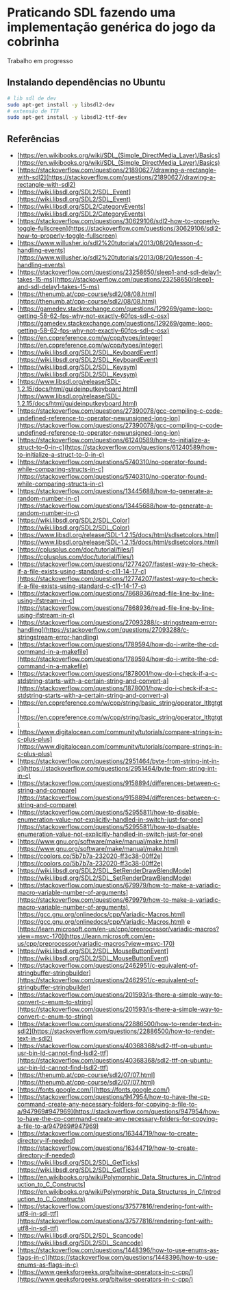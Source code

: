 # Praticando SDL fazendo uma implementação genérica do jogo da cobrinha

Trabalho em progresso


## Instalando dependências no Ubuntu

```bash
# lib sdl de dev
sudo apt-get install -y libsdl2-dev
# extensão de TTF
sudo apt-get install -y libsdl2-ttf-dev
```

## Referências

* [https://en.wikibooks.org/wiki/SDL_(Simple_DirectMedia_Layer)/Basics](https://en.wikibooks.org/wiki/SDL_(Simple_DirectMedia_Layer)/Basics)
* [https://stackoverflow.com/questions/21890627/drawing-a-rectangle-with-sdl2](https://stackoverflow.com/questions/21890627/drawing-a-rectangle-with-sdl2)
* [https://wiki.libsdl.org/SDL2/SDL_Event](https://wiki.libsdl.org/SDL2/SDL_Event)
* [https://wiki.libsdl.org/SDL2/CategoryEvents](https://wiki.libsdl.org/SDL2/CategoryEvents)
* [https://stackoverflow.com/questions/30629106/sdl2-how-to-properly-toggle-fullscreen](https://stackoverflow.com/questions/30629106/sdl2-how-to-properly-toggle-fullscreen)
* [https://www.willusher.io/sdl2%20tutorials/2013/08/20/lesson-4-handling-events](https://www.willusher.io/sdl2%20tutorials/2013/08/20/lesson-4-handling-events)
* [https://stackoverflow.com/questions/23258650/sleep1-and-sdl-delay1-takes-15-ms](https://stackoverflow.com/questions/23258650/sleep1-and-sdl-delay1-takes-15-ms)
* [https://thenumb.at/cpp-course/sdl2/08/08.html](https://thenumb.at/cpp-course/sdl2/08/08.html)
* [https://gamedev.stackexchange.com/questions/129269/game-loop-getting-58-62-fps-why-not-exactly-60fps-sdl-c-osx](https://gamedev.stackexchange.com/questions/129269/game-loop-getting-58-62-fps-why-not-exactly-60fps-sdl-c-osx)
* [https://en.cppreference.com/w/cpp/types/integer](https://en.cppreference.com/w/cpp/types/integer)
* [https://wiki.libsdl.org/SDL2/SDL_KeyboardEvent](https://wiki.libsdl.org/SDL2/SDL_KeyboardEvent)
* [https://wiki.libsdl.org/SDL2/SDL_Keysym](https://wiki.libsdl.org/SDL2/SDL_Keysym)
* [https://www.libsdl.org/release/SDL-1.2.15/docs/html/guideinputkeyboard.html](https://www.libsdl.org/release/SDL-1.2.15/docs/html/guideinputkeyboard.html)
* [https://stackoverflow.com/questions/27390078/gcc-compiling-c-code-undefined-reference-to-operator-newunsigned-long-lon](https://stackoverflow.com/questions/27390078/gcc-compiling-c-code-undefined-reference-to-operator-newunsigned-long-lon)
* [https://stackoverflow.com/questions/61240589/how-to-initialize-a-struct-to-0-in-c](https://stackoverflow.com/questions/61240589/how-to-initialize-a-struct-to-0-in-c)
* [https://stackoverflow.com/questions/5740310/no-operator-found-while-comparing-structs-in-c](https://stackoverflow.com/questions/5740310/no-operator-found-while-comparing-structs-in-c)
* [https://stackoverflow.com/questions/13445688/how-to-generate-a-random-number-in-c](https://stackoverflow.com/questions/13445688/how-to-generate-a-random-number-in-c)
* [https://wiki.libsdl.org/SDL2/SDL_Color](https://wiki.libsdl.org/SDL2/SDL_Color)
* [https://www.libsdl.org/release/SDL-1.2.15/docs/html/sdlsetcolors.html](https://www.libsdl.org/release/SDL-1.2.15/docs/html/sdlsetcolors.html)
* [https://cplusplus.com/doc/tutorial/files/](https://cplusplus.com/doc/tutorial/files/)
* [https://stackoverflow.com/questions/12774207/fastest-way-to-check-if-a-file-exists-using-standard-c-c11-14-17-c](https://stackoverflow.com/questions/12774207/fastest-way-to-check-if-a-file-exists-using-standard-c-c11-14-17-c)
* [https://stackoverflow.com/questions/7868936/read-file-line-by-line-using-ifstream-in-c](https://stackoverflow.com/questions/7868936/read-file-line-by-line-using-ifstream-in-c)
* [https://stackoverflow.com/questions/27093288/c-stringstream-error-handling](https://stackoverflow.com/questions/27093288/c-stringstream-error-handling)
* [https://stackoverflow.com/questions/1789594/how-do-i-write-the-cd-command-in-a-makefile](https://stackoverflow.com/questions/1789594/how-do-i-write-the-cd-command-in-a-makefile)
* [https://stackoverflow.com/questions/1878001/how-do-i-check-if-a-c-stdstring-starts-with-a-certain-string-and-convert-a](https://stackoverflow.com/questions/1878001/how-do-i-check-if-a-c-stdstring-starts-with-a-certain-string-and-convert-a)
* [https://en.cppreference.com/w/cpp/string/basic_string/operator_ltltgtgt](https://en.cppreference.com/w/cpp/string/basic_string/operator_ltltgtgt)
* [https://www.digitalocean.com/community/tutorials/compare-strings-in-c-plus-plus](https://www.digitalocean.com/community/tutorials/compare-strings-in-c-plus-plus)
* [https://stackoverflow.com/questions/2951464/byte-from-string-int-in-c](https://stackoverflow.com/questions/2951464/byte-from-string-int-in-c)
* [https://stackoverflow.com/questions/9158894/differences-between-c-string-and-compare](https://stackoverflow.com/questions/9158894/differences-between-c-string-and-compare)
* [https://stackoverflow.com/questions/52955811/how-to-disable-enumeration-value-not-explicitly-handled-in-switch-just-for-one](https://stackoverflow.com/questions/52955811/how-to-disable-enumeration-value-not-explicitly-handled-in-switch-just-for-one)
* [https://www.gnu.org/software/make/manual/make.html](https://www.gnu.org/software/make/manual/make.html)
* [https://coolors.co/5b7b7a-232020-ff3c38-00ff2e](https://coolors.co/5b7b7a-232020-ff3c38-00ff2e)
* [https://wiki.libsdl.org/SDL2/SDL_SetRenderDrawBlendMode](https://wiki.libsdl.org/SDL2/SDL_SetRenderDrawBlendMode)
* [https://stackoverflow.com/questions/679979/how-to-make-a-variadic-macro-variable-number-of-arguments](https://stackoverflow.com/questions/679979/how-to-make-a-variadic-macro-variable-number-of-arguments), [https://gcc.gnu.org/onlinedocs/cpp/Variadic-Macros.html](https://gcc.gnu.org/onlinedocs/cpp/Variadic-Macros.html) e [https://learn.microsoft.com/en-us/cpp/preprocessor/variadic-macros?view=msvc-170](https://learn.microsoft.com/en-us/cpp/preprocessor/variadic-macros?view=msvc-170)
* [https://wiki.libsdl.org/SDL2/SDL_MouseButtonEvent](https://wiki.libsdl.org/SDL2/SDL_MouseButtonEvent)
* [https://stackoverflow.com/questions/2462951/c-equivalent-of-stringbuffer-stringbuilder](https://stackoverflow.com/questions/2462951/c-equivalent-of-stringbuffer-stringbuilder)
* [https://stackoverflow.com/questions/201593/is-there-a-simple-way-to-convert-c-enum-to-string](https://stackoverflow.com/questions/201593/is-there-a-simple-way-to-convert-c-enum-to-string)
* [https://stackoverflow.com/questions/22886500/how-to-render-text-in-sdl2](https://stackoverflow.com/questions/22886500/how-to-render-text-in-sdl2)
* [https://stackoverflow.com/questions/40368368/sdl2-ttf-on-ubuntu-usr-bin-ld-cannot-find-lsdl2-ttf](https://stackoverflow.com/questions/40368368/sdl2-ttf-on-ubuntu-usr-bin-ld-cannot-find-lsdl2-ttf)
* [https://thenumb.at/cpp-course/sdl2/07/07.html](https://thenumb.at/cpp-course/sdl2/07/07.html)
* [https://fonts.google.com/](https://fonts.google.com/)
* [https://stackoverflow.com/questions/947954/how-to-have-the-cp-command-create-any-necessary-folders-for-copying-a-file-to-a/947969#947969](https://stackoverflow.com/questions/947954/how-to-have-the-cp-command-create-any-necessary-folders-for-copying-a-file-to-a/947969#947969)
* [https://stackoverflow.com/questions/16344719/how-to-create-directory-if-needed](https://stackoverflow.com/questions/16344719/how-to-create-directory-if-needed)
* [https://wiki.libsdl.org/SDL2/SDL_GetTicks](https://wiki.libsdl.org/SDL2/SDL_GetTicks)
* [https://en.wikibooks.org/wiki/Polymorphic_Data_Structures_in_C/Introduction_to_C_Constructs](https://en.wikibooks.org/wiki/Polymorphic_Data_Structures_in_C/Introduction_to_C_Constructs)
* [https://stackoverflow.com/questions/37577816/rendering-font-with-utf8-in-sdl-ttf](https://stackoverflow.com/questions/37577816/rendering-font-with-utf8-in-sdl-ttf)
* [https://wiki.libsdl.org/SDL2/SDL_Scancode](https://wiki.libsdl.org/SDL2/SDL_Scancode)
* [https://stackoverflow.com/questions/1448396/how-to-use-enums-as-flags-in-c](https://stackoverflow.com/questions/1448396/how-to-use-enums-as-flags-in-c)
* [https://www.geeksforgeeks.org/bitwise-operators-in-c-cpp/](https://www.geeksforgeeks.org/bitwise-operators-in-c-cpp/)
